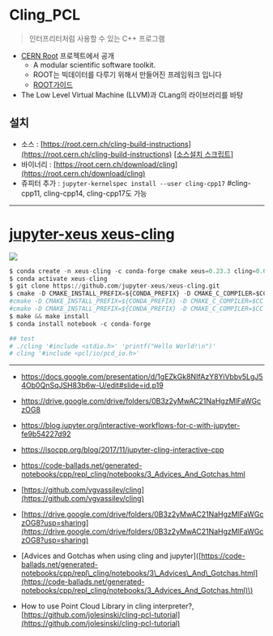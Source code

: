# Cling\_PCL

> 인터프리터처럼 사용할 수 있는 C++ 프로그램

* [CERN Root](https://root.cern.ch/) 프로젝트에서 공개 
  * A modular scientific software toolkit.
  * ROOT는 빅데이터를 다루기 위해서 만들어진 프레임워크 입니다
  * [ROOT가이드](https://opentutorials.org/module/2860)
* The Low Level Virtual Machine \(LLVM\)과 CLang의 라이브러리를 바탕

## 설치

* 소스 : [https://root.cern.ch/cling-build-instructions](https://root.cern.ch/cling-build-instructions) [[소스설치 스크립트]](https://github.com/Axel-Naumann/cling-all-in-one)
* 바이너리 : [https://root.cern.ch/download/cling](https://root.cern.ch/download/cling)
* 쥬피터 추가 : `jupyter-kernelspec install --user cling-cpp17` \#cling-cpp11, cling-cpp14, cling-cpp17도 가능


---
# [jupyter-xeus xeus-cling](https://github.com/jupyter-xeus/xeus-cling)

![](https://github.com/jupyter-xeus/xeus-cling/raw/master/docs/source/xeus-cling.svg?sanitize=true)


```python 
$ conda create -n xeus-cling -c conda-forge cmake xeus=0.23.3 cling=0.6.0 clangdev=5.0 llvmdev=5 nlohmann_json cppzmq=4.3.0 xtl=0.6.9 pugixml cxxopts=2.1.1
$ conda activate xeus-cling
$ git clone https://github.com/jupyter-xeus/xeus-cling.git
$ cmake -D CMAKE_INSTALL_PREFIX=${CONDA_PREFIX} -D CMAKE_C_COMPILER=$CC -D CMAKE_CXX_COMPILER=$CXX -D CMAKE_INSTALL_LIBDIR=${CONDA_PREFIX}/lib -D DOWNLOAD_GTEST=ON
#cmake -D CMAKE_INSTALL_PREFIX=${CONDA_PREFIX} -D CMAKE_C_COMPILER=$CC -D CMAKE_CXX_COMPILER=$CXX -D CMAKE_INSTALL_LIBDIR=${CONDA_PREFIX}/lib -D DOWNLOAD_GTEST=ON -D PCL_INCLUDE_DIRS=/usr/include/pcl-1.8;/usr/include/eigen3;/usr/include/vtk-6.2 -D PCL_LIBRARY_DIRS=/usr/lib/x86_64-linux-gnu/ -D PCL_DIRS=/usr/lib/x86_64-linux-gnu -D pcl_DIRS=/usr/lib/x86_64-linux-gnu
#cmake -D CMAKE_INSTALL_PREFIX=${CONDA_PREFIX} -D CMAKE_C_COMPILER=$CC -D CMAKE_CXX_COMPILER=$CXX -D CMAKE_INSTALL_LIBDIR=${CONDA_PREFIX}/lib -D DOWNLOAD_GTEST=ON -D PCL_INCLUDE_DIRS=${PCL_INCLUDE_DIRS} -D PCL_LIBRARY_DIRS=${PCL_LIBRARY_DIRS} -D PCL_DIRS=${PCL_DIRS} -D pcl_DIRS=${pcl_DIRS}
$ make && make install
$ conda install notebook -c conda-forge

## test 
# ./cling '#include <stdio.h>' 'printf("Hello World!\n")'
# cling '#include <pcl/io/pcd_io.h>'
```

---


- https://docs.google.com/presentation/d/1gEZkGk8NIfAzY8YiVbbv5LgJ54Ob0QnSqJSH83b6w-U/edit#slide=id.p19
- https://drive.google.com/drive/folders/0B3z2yMwAC21NaHgzMlFaWGczOG8
- https://blog.jupyter.org/interactive-workflows-for-c-with-jupyter-fe9b54227d92
- https://isocpp.org/blog/2017/11/jupyter-cling-interactive-cpp
- https://code-ballads.net/generated-notebooks/cpp/repl_cling/notebooks/3_Advices_And_Gotchas.html
- [https://github.com/vgvassilev/cling](https://github.com/vgvassilev/cling)
- [https://drive.google.com/drive/folders/0B3z2yMwAC21NaHgzMlFaWGczOG8?usp=sharing](https://drive.google.com/drive/folders/0B3z2yMwAC21NaHgzMlFaWGczOG8?usp=sharing)

- \[Advices and Gotchas when using cling and jupyter\]\([https://code-ballads.net/generated-notebooks/cpp/repl\_cling/notebooks/3\_Advices\_And\_Gotchas.html](https://code-ballads.net/generated-notebooks/cpp/repl_cling/notebooks/3_Advices_And_Gotchas.html)\)

- How to use Point Cloud Library in cling interpreter?, [https://github.com/jolesinski/cling-pcl-tutorial](https://github.com/jolesinski/cling-pcl-tutorial)

